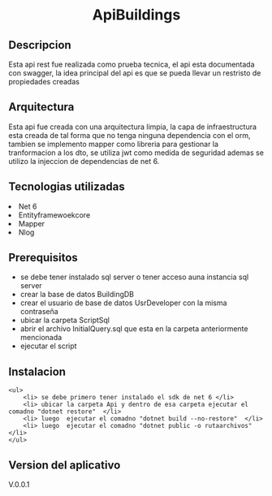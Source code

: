 


<h1 align="center"> ApiBuildings </h1>

<h2 align="left"> Descripcion</h2>
<p>
Esta api rest fue  realizada como  prueba tecnica,  el api esta documentada con swagger, la idea
principal del api es que se pueda llevar un restristo de propiedades creadas
</p>
<h2 align="left"> Arquitectura</h2>
<p>
Esta api fue creada con una arquitectura limpia, la capa de infraestructura esta creada de tal forma que no tenga ninguna dependencia con el orm,
tambien se implemento mapper como libreria para gestionar la tranformacion a los dto, se utiliza jwt como medida de seguridad
  ademas 
se utilizo la injeccion de dependencias de net 6.
</p>
<h2 align="left"> Tecnologias utilizadas</h2>
<p>
    <li>Net 6</li>
    <li>Entityframewoekcore</li>
    <li>Mapper</li>
    <li>Nlog</li>
</p>

<h2 align="left"> Prerequisitos</h2>
<p>
     
<ul> 
        <li> se debe tener instalado sql server o tener acceso auna instancia sql server</li> 
        <li> crear la base de datos BuildingDB </li> 
        <li> crear el usuario de base de datos  UsrDeveloper con la misma contraseña  </li> 
        <li> ubicar la carpeta  ScriptSql </li> 
        <li> abrir el archivo InitialQuery.sql que esta en la carpeta anteriormente mencionada </li> 
        <li> ejecutar el script </li> 


</ul>
</p>


<h2 align="left"> Instalacion</h2>
<p>
     
    <ul> 
        <li> se debe primero tener instalado el sdk de net 6 </li> 
        <li> ubicar la carpeta Api y dentro de esa carpeta ejecutar el comadno "dotnet restore"  </li> 
        <li> luego  ejecutar el comadno "dotnet build --no-restore"  </li> 
        <li> luego  ejecutar el comadno "dotnet public -o rutaarchivos"  </li> 
    </ul>
</p>

<h2 align="left"> Version del aplicativo</h2>
<p> V.0.0.1</p>